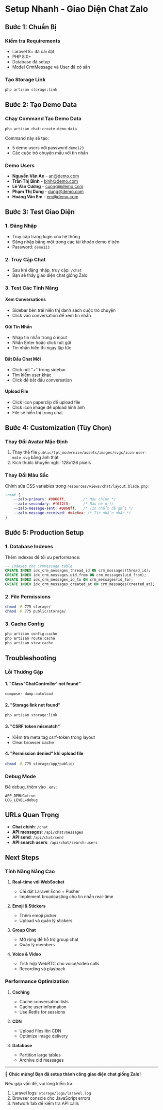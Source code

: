 # Setup Nhanh - Giao Diện Chat Zalo

## Bước 1: Chuẩn Bị

### Kiểm tra Requirements
- Laravel 8+ đã cài đặt
- PHP 8.0+
- Database đã setup
- Model CrmMessage và User đã có sẵn

### Tạo Storage Link
```bash
php artisan storage:link
```

## Bước 2: Tạo Demo Data

### Chạy Command Tạo Demo Data
```bash
php artisan chat:create-demo-data
```

Command này sẽ tạo:
- 5 demo users với password `demo123`
- Các cuộc trò chuyện mẫu với tin nhắn

### Demo Users
- **Nguyễn Văn An** - an@demo.com
- **Trần Thị Bình** - binh@demo.com  
- **Lê Văn Cường** - cuong@demo.com
- **Phạm Thị Dung** - dung@demo.com
- **Hoàng Văn Em** - em@demo.com

## Bước 3: Test Giao Diện

### 1. Đăng Nhập
- Truy cập trang login của hệ thống
- Đăng nhập bằng một trong các tài khoản demo ở trên
- Password: `demo123`

### 2. Truy Cập Chat
- Sau khi đăng nhập, truy cập: `/chat`
- Bạn sẽ thấy giao diện chat giống Zalo

### 3. Test Các Tính Năng

#### Xem Conversations
- Sidebar bên trái hiển thị danh sách cuộc trò chuyện
- Click vào conversation để xem tin nhắn

#### Gửi Tin Nhắn
- Nhập tin nhắn trong ô input
- Nhấn Enter hoặc click nút gửi
- Tin nhắn hiển thị ngay lập tức

#### Bắt Đầu Chat Mới
- Click nút "+" trong sidebar
- Tìm kiếm user khác
- Click để bắt đầu conversation

#### Upload File
- Click icon paperclip để upload file
- Click icon image để upload hình ảnh
- File sẽ hiển thị trong chat

## Bước 4: Customization (Tùy Chọn)

### Thay Đổi Avatar Mặc Định
1. Thay thế file `public/tpl_modernize/assets/images/svgs/icon-user-male.svg` bằng ảnh thật
2. Kích thước khuyến nghị: 128x128 pixels

### Thay Đổi Màu Sắc
Chỉnh sửa CSS variables trong `resources/views/chat/layout.blade.php`:
```css
:root {
    --zalo-primary: #0068ff;        /* Màu chính */
    --zalo-secondary: #f0f2f5;      /* Màu nền */
    --zalo-message-sent: #0068ff;   /* Tin nhắn đã gửi */
    --zalo-message-received: #e4e6ea; /* Tin nhắn nhận */
}
```

## Bước 5: Production Setup

### 1. Database Indexes
Thêm indexes để tối ưu performance:
```sql
-- Indexes cho CrmMessage table
CREATE INDEX idx_crm_messages_thread_id ON crm_messages(thread_id);
CREATE INDEX idx_crm_messages_uid_from ON crm_messages(uid_from);
CREATE INDEX idx_crm_messages_id_to ON crm_messages(id_to);
CREATE INDEX idx_crm_messages_created_at ON crm_messages(created_at);
```

### 2. File Permissions
```bash
chmod -R 775 storage/
chmod -R 775 public/storage/
```

### 3. Cache Config
```bash
php artisan config:cache
php artisan route:cache
php artisan view:cache
```

## Troubleshooting

### Lỗi Thường Gặp

#### 1. "Class 'ChatController' not found"
```bash
composer dump-autoload
```

#### 2. "Storage link not found"
```bash
php artisan storage:link
```

#### 3. "CSRF token mismatch"
- Kiểm tra meta tag csrf-token trong layout
- Clear browser cache

#### 4. "Permission denied" khi upload file
```bash
chmod -R 775 storage/app/public/
```

### Debug Mode
Để debug, thêm vào `.env`:
```
APP_DEBUG=true
LOG_LEVEL=debug
```

## URLs Quan Trọng

- **Chat chính**: `/chat`
- **API messages**: `/api/chat/messages`
- **API send**: `/api/chat/send`
- **API search users**: `/api/chat/search-users`

## Next Steps

### Tính Năng Nâng Cao
1. **Real-time với WebSocket**
   - Cài đặt Laravel Echo + Pusher
   - Implement broadcasting cho tin nhắn real-time

2. **Emoji & Stickers**
   - Thêm emoji picker
   - Upload và quản lý stickers

3. **Group Chat**
   - Mở rộng để hỗ trợ group chat
   - Quản lý members

4. **Voice & Video**
   - Tích hợp WebRTC cho voice/video calls
   - Recording và playback

### Performance Optimization
1. **Caching**
   - Cache conversation lists
   - Cache user information
   - Use Redis for sessions

2. **CDN**
   - Upload files lên CDN
   - Optimize image delivery

3. **Database**
   - Partition large tables
   - Archive old messages

---

**🎉 Chúc mừng! Bạn đã setup thành công giao diện chat giống Zalo!**

Nếu gặp vấn đề, vui lòng kiểm tra:
1. Laravel logs: `storage/logs/laravel.log`
2. Browser console cho JavaScript errors
3. Network tab để kiểm tra API calls 
